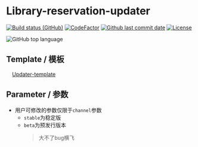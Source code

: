 # Library-reservation-updater

[![Build status (GitHub)](https://img.shields.io/github/workflow/status/qhy040404/Library-reservation-updater/Compile-CI/master?label=Compile&logo=github&cacheSeconds=600)](https://github.com/qhy040404/Library-reservation-updater/actions)
[![CodeFactor](https://www.codefactor.io/repository/github/qhy040404/Library-reservation-updater/badge)](https://www.codefactor.io/repository/github/qhy040404/Library-reservation-updater)
[![Github last commit date](https://img.shields.io/github/last-commit/qhy040404/Library-reservation-updater.svg?label=Updated&logo=github&cacheSeconds=600)](https://github.com/qhy040404/Library-reservation-updater/commits)
[![License](https://img.shields.io/github/license/qhy040404/Library-reservation-updater.svg?label=License&logo=github&cacheSeconds=2592000)](https://github.com/qhy040404/Library-reservation-updater/blob/master/LICENSE)

![GitHub top language](https://img.shields.io/github/languages/top/qhy040404/Library-reservation-updater)

## Template / 模板
&nbsp;&nbsp;&nbsp;&nbsp;[Updater-template](https://github.com/qhy040404/Updater-Template)

## Parameter / 参数
- 用户可修改的参数仅限于```channel```参数
    - ```stable```为稳定版
    - ```beta```为预发行版本
        > 大不了bug横飞